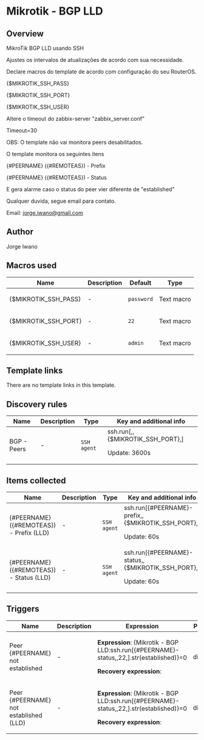# Mikrotik - BGP LLD

## Overview

MikroTik BGP LLD usando SSH


Ajustes os intervalos de atualizações de acordo com sua necessidade. 


Declare macros do template de acordo com configuração do seu RouterOS.


{$MIKROTIK\_SSH\_PASS}


{$MIKROTIK\_SSH\_PORT}


{$MIKROTIK\_SSH\_USER}


 


Altere o timeout do zabbix-server "zabbix\_server.conf"


Timeout=30


 


OBS: O template não vai monitora peers desabilitados.


O template monitora os seguintes itens


{#PEERNAME} ({#REMOTEAS}) - Prefix


{#PEERNAME} ({#REMOTEAS}) - Status


E gera alarme caso o status do peer vier diferente de "established"


 


Qualquer duvida, segue email para contato.


Email: [jorge.iwano@gmail.com](mailto:jorge.iwano@gmail.com)



## Author

Jorge Iwano

## Macros used

|Name|Description|Default|Type|
|----|-----------|-------|----|
|{$MIKROTIK_SSH_PASS}|<p>-</p>|`password`|Text macro|
|{$MIKROTIK_SSH_PORT}|<p>-</p>|`22`|Text macro|
|{$MIKROTIK_SSH_USER}|<p>-</p>|`admin`|Text macro|
## Template links

There are no template links in this template.

## Discovery rules

|Name|Description|Type|Key and additional info|
|----|-----------|----|----|
|BGP - Peers|<p>-</p>|`SSH agent`|ssh.run[,,{$MIKROTIK_SSH_PORT},]<p>Update: 3600s</p>|
## Items collected

|Name|Description|Type|Key and additional info|
|----|-----------|----|----|
|{#PEERNAME} ({#REMOTEAS}) - Prefix (LLD)|<p>-</p>|`SSH agent`|ssh.run[{#PEERNAME}-prefix,,{$MIKROTIK_SSH_PORT},]<p>Update: 60s</p>|
|{#PEERNAME} ({#REMOTEAS}) - Status (LLD)|<p>-</p>|`SSH agent`|ssh.run[{#PEERNAME}-status,,{$MIKROTIK_SSH_PORT},]<p>Update: 60s</p>|
## Triggers

|Name|Description|Expression|Priority|
|----|-----------|----------|--------|
|Peer {#PEERNAME} not established|<p>-</p>|<p>**Expression**: {Mikrotik - BGP LLD:ssh.run[{#PEERNAME}-status,,22,].str(established)}=0</p><p>**Recovery expression**: </p>|disaster|
|Peer {#PEERNAME} not established (LLD)|<p>-</p>|<p>**Expression**: {Mikrotik - BGP LLD:ssh.run[{#PEERNAME}-status,,22,].str(established)}=0</p><p>**Recovery expression**: </p>|disaster|
